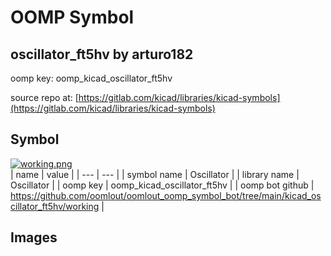 # OOMP Symbol  
## oscillator_ft5hv  by arturo182  
  
oomp key: oomp_kicad_oscillator_ft5hv  
  
source repo at: [https://gitlab.com/kicad/libraries/kicad-symbols](https://gitlab.com/kicad/libraries/kicad-symbols)  
## Symbol  
  
[![working.png](working_600.png)](working.png)  
| name | value | 
| --- | --- | 
| symbol name | Oscillator | 
| library name | Oscillator | 
| oomp key | oomp_kicad_oscillator_ft5hv | 
| oomp bot github | https://github.com/oomlout/oomlout_oomp_symbol_bot/tree/main/kicad_oscillator_ft5hv/working | 
## Images  
